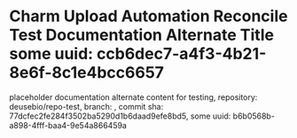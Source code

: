 # Charm Upload Automation Reconcile Test Documentation Alternate Title some uuid: ccb6dec7-a4f3-4b21-8e6f-8c1e4bcc6657
 placeholder documentation alternate content for testing,  repository: deusebio/repo-test,  branch: ,  commit sha: 77dcfec2fe284f3502ba5290d1b6daad9efe8bd5,  some uuid: b6b0568b-a898-4fff-baa4-9e54a866459a